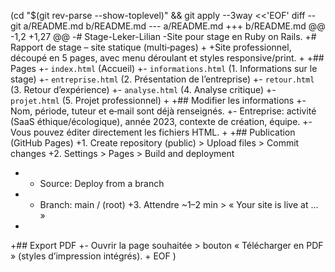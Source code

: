 (cd "$(git rev-parse --show-toplevel)" && git apply --3way <<'EOF'
diff --git a/README.md b/README.md
--- a/README.md
+++ b/README.md
@@ -1,2 +1,27 @@
-# Stage-Leker-Lilian
-Site pour stage en Ruby on Rails.
+# Rapport de stage – site statique (multi‑pages)
+
+Site professionnel, découpé en 5 pages, avec menu déroulant et styles responsive/print.
+
+## Pages
+- `index.html` (Accueil)
+- `informations.html` (1. Informations sur le stage)
+- `entreprise.html` (2. Présentation de l’entreprise)
+- `retour.html` (3. Retour d’expérience)
+- `analyse.html` (4. Analyse critique)
+- `projet.html` (5. Projet professionnel)
+
+## Modifier les informations
+- Nom, période, tuteur et e‑mail sont déjà renseignés.
+- Entreprise: activité (SaaS éthique/écologique), année 2023, contexte de création, équipe.
+- Vous pouvez éditer directement les fichiers HTML.
+
+## Publication (GitHub Pages)
+1. Create repository (public) > Upload files > Commit changes
+2. Settings > Pages > Build and deployment
+   - Source: Deploy from a branch
+   - Branch: main / (root)
+3. Attendre ~1–2 min > « Your site is live at … »
+
+## Export PDF
+- Ouvrir la page souhaitée > bouton « Télécharger en PDF » (styles d’impression intégrés).
+
EOF
)

